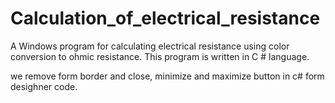 # Calculation_of_electrical_resistance
 A Windows program for calculating electrical resistance using color conversion to ohmic resistance. This program is written in C # language.
 
 we remove form border and close, minimize and maximize button in c# form desighner code.
